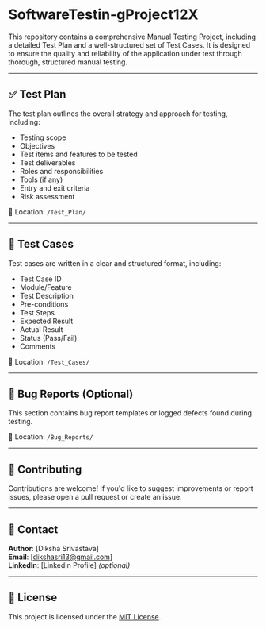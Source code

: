 # SoftwareTestin-gProject12X
This repository contains a comprehensive Manual Testing Project, including a detailed Test Plan and a well-structured set of Test Cases. It is designed to ensure the quality and reliability of the application under test through thorough, structured manual testing.


---

## ✅ Test Plan

The test plan outlines the overall strategy and approach for testing, including:

- Testing scope
- Objectives
- Test items and features to be tested
- Test deliverables
- Roles and responsibilities
- Tools (if any)
- Entry and exit criteria
- Risk assessment

📂 Location: `/Test_Plan/`

---

## 🧪 Test Cases

Test cases are written in a clear and structured format, including:

- Test Case ID
- Module/Feature
- Test Description
- Pre-conditions
- Test Steps
- Expected Result
- Actual Result
- Status (Pass/Fail)
- Comments

📂 Location: `/Test_Cases/`

---

## 🐞 Bug Reports (Optional)

This section contains bug report templates or logged defects found during testing.

📂 Location: `/Bug_Reports/`

---

## 💬 Contributing

Contributions are welcome! If you'd like to suggest improvements or report issues, please open a pull request or create an issue.

---

## 📧 Contact

**Author**: [Diksha Srivastava]  
**Email**: [dikshasri13@gmail.com]  
**LinkedIn**: [LinkedIn Profile] *(optional)*

---

## 📜 License

This project is licensed under the [MIT License](LICENSE).


